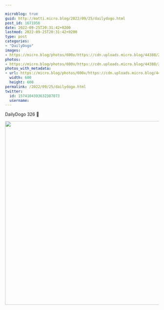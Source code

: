 ```yaml
---

microblog: true
guid: http://matti.micro.blog/2022/09/25/dailydogo.html
post_id: 1671956
date: 2022-09-25T20:31:42+0200
lastmod: 2022-09-25T20:31:42+0200
type: post
categories:
- "DailyDogo"
images:
- https://micro.blog/photos/600x/https://cdn.uploads.micro.blog/44388/2022/2b409b67dc.jpg
photos:
- https://micro.blog/photos/600x/https://cdn.uploads.micro.blog/44388/2022/2b409b67dc.jpg
photos_with_metadata:
- url: https://micro.blog/photos/600x/https://cdn.uploads.micro.blog/44388/2022/2b409b67dc.jpg
  width: 600
  height: 600
permalink: /2022/09/25/dailydogo.html
twitter:
  id: 1574104393632387073
  username:
---
```

DailyDogo 326 🐶

<img src="https://micro.blog/photos/600x/https://blog.martin-haehnel.de/uploads/2022/2b409b67dc.jpg" width="600" height="600" alt="" />
